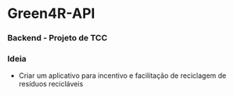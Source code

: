 # Green4R-API

### Backend - Projeto de TCC
### Ideia
 - Criar um aplicativo para incentivo e facilitação de reciclagem de resíduos recicláveis 
